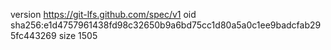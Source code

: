 version https://git-lfs.github.com/spec/v1
oid sha256:e1d4757961438fd98c32650b9a6bd75cc1d80a5a0c1ee9badcfab295fc443269
size 1505
